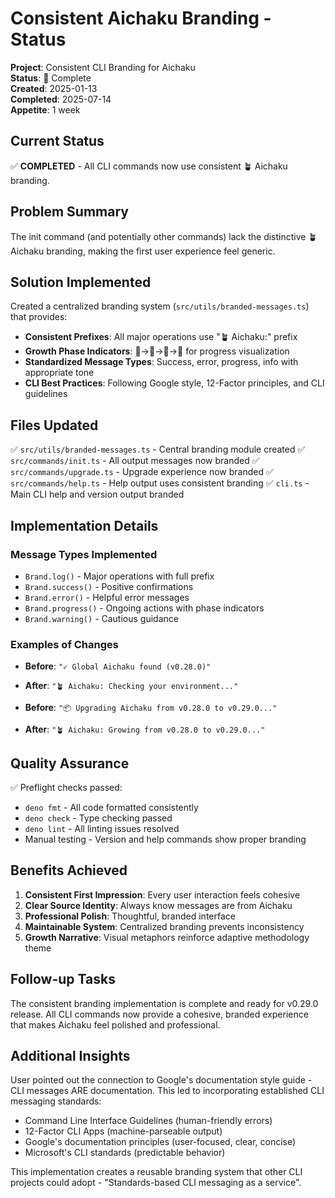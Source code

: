 # Consistent Aichaku Branding - Status

**Project**: Consistent CLI Branding for Aichaku\
**Status**: 🍃 Complete\
**Created**: 2025-01-13\
**Completed**: 2025-07-14\
**Appetite**: 1 week

## Current Status

✅ **COMPLETED** - All CLI commands now use consistent 🪴 Aichaku branding.

## Problem Summary

The init command (and potentially other commands) lack the distinctive 🪴
Aichaku branding, making the first user experience feel generic.

## Solution Implemented

Created a centralized branding system (`src/utils/branded-messages.ts`) that
provides:

- **Consistent Prefixes**: All major operations use "🪴 Aichaku:" prefix
- **Growth Phase Indicators**: 🌱→🌿→🌳→🍃 for progress visualization
- **Standardized Message Types**: Success, error, progress, info with
  appropriate tone
- **CLI Best Practices**: Following Google style, 12-Factor principles, and CLI
  guidelines

## Files Updated

✅ `src/utils/branded-messages.ts` - Central branding module created ✅
`src/commands/init.ts` - All output messages now branded ✅
`src/commands/upgrade.ts` - Upgrade experience now branded ✅
`src/commands/help.ts` - Help output uses consistent branding ✅ `cli.ts` - Main
CLI help and version output branded

## Implementation Details

### Message Types Implemented

- `Brand.log()` - Major operations with full prefix
- `Brand.success()` - Positive confirmations
- `Brand.error()` - Helpful error messages
- `Brand.progress()` - Ongoing actions with phase indicators
- `Brand.warning()` - Cautious guidance

### Examples of Changes

- **Before**: `"✓ Global Aichaku found (v0.28.0)"`
- **After**: `"🪴 Aichaku: Checking your environment..."`

- **Before**: `"📦 Upgrading Aichaku from v0.28.0 to v0.29.0..."`
- **After**: `"🪴 Aichaku: Growing from v0.28.0 to v0.29.0..."`

## Quality Assurance

✅ Preflight checks passed:

- `deno fmt` - All code formatted consistently
- `deno check` - Type checking passed
- `deno lint` - All linting issues resolved
- Manual testing - Version and help commands show proper branding

## Benefits Achieved

1. **Consistent First Impression**: Every user interaction feels cohesive
2. **Clear Source Identity**: Always know messages are from Aichaku
3. **Professional Polish**: Thoughtful, branded interface
4. **Maintainable System**: Centralized branding prevents inconsistency
5. **Growth Narrative**: Visual metaphors reinforce adaptive methodology theme

## Follow-up Tasks

The consistent branding implementation is complete and ready for v0.29.0
release. All CLI commands now provide a cohesive, branded experience that makes
Aichaku feel polished and professional.

## Additional Insights

User pointed out the connection to Google's documentation style guide - CLI
messages ARE documentation. This led to incorporating established CLI messaging
standards:

- Command Line Interface Guidelines (human-friendly errors)
- 12-Factor CLI Apps (machine-parseable output)
- Google's documentation principles (user-focused, clear, concise)
- Microsoft's CLI standards (predictable behavior)

This implementation creates a reusable branding system that other CLI projects
could adopt - "Standards-based CLI messaging as a service".
